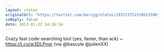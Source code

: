 ```yaml
---
layout: status
originalUrl: 'https://twitter.com/marcgg/status/293723752158613506'
isReply: false
date: 2013-01-22 14:16:14
---
```


Crazy fast code-searching tool (yes, faster, than ack) ~ https://t.co/w3DLPnqr (via @bascule @julienXX)
